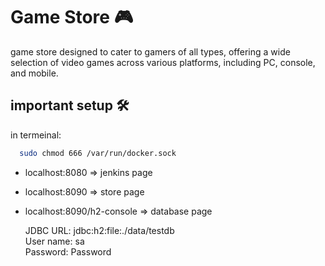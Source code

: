 # Game Store 🎮


game store designed to cater to gamers of all types, offering a wide selection of video games across various platforms, including PC, console, and mobile.


## important setup 🛠️

in termeinal:
```bash
  sudo chmod 666 /var/run/docker.sock
```

- localhost:8080 => jenkins page 

- localhost:8090 => store page

- localhost:8090/h2-console => database page 

    JDBC URL: jdbc:h2:file:./data/testdb \
    User name: sa \
    Password: Password 
